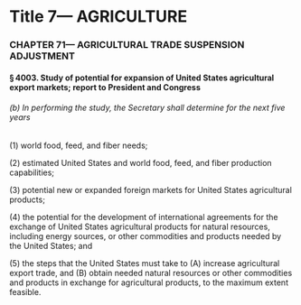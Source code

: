 
# Title 7— AGRICULTURE
### CHAPTER 71— AGRICULTURAL TRADE SUSPENSION ADJUSTMENT
#### § 4003. Study of potential for expansion of United States agricultural export markets; report to President and Congress
###### (b) In performing the study, the Secretary shall determine for the next five years

(1) world food, feed, and fiber needs;

(2) estimated United States and world food, feed, and fiber production capabilities;

(3) potential new or expanded foreign markets for United States agricultural products;

(4) the potential for the development of international agreements for the exchange of United States agricultural products for natural resources, including energy sources, or other commodities and products needed by the United States; and

(5) the steps that the United States must take to (A) increase agricultural export trade, and (B) obtain needed natural resources or other commodities and products in exchange for agricultural products, to the maximum extent feasible.
